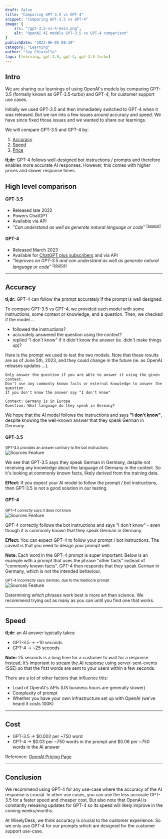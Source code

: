 ```yaml
---
draft: false
title: "Comparing GPT-3.5 vs GPT-4"
snippet: "Comparing GPT-3.5 vs GPT-4"
image: {
    src: "/gpt-3.5-vs-4-main.png",
    alt: "OpenAI AI models GPT-3.5 vs GPT-4 comparison"
}
publishDate: "2023-06-05 08:39"
category: "Learning"
author: "Jay Chiarella"
tags: [learning, gpt-3.5, gpt-4, gpt-3.5-turbo]
---
```


## Intro 

We are sharing our learnings of using OpenAI's models by comparing GPT-3.5 (formally known as GPT-3.5-turbo) and GPT-4, for customer support use cases. 

Initially we used GPT-3.5 and then immediately switched to GPT-4 when it was released. But we ran into a few issues around accuracy and speed. We have since fixed those issues and we wanted to share our learnings.

We will compare GPT-3.5 and GPT-4 by:
1. [Accuracy](#accuracy)  
2. [Speed](#speed) 
3. [Price](#price)

<strong>tl;dr:</strong> GPT-4 follows well-designed bot instructions / prompts and therefore enables more accurate AI responses. However, this comes with higher prices and slower response times. 

## High level comparison

#### GPT-3.5

- Released late 2022
- Powers ChatGPT 
- Available via API
- <q><i>Can understand as well as generate natural language or code</i></q> <sup>\[<a target="_blank" href="https://platform.openai.com/docs/models/overview">source</a>\]</sup>

#### GPT-4

- Released March 2023
- Available for <a target="_blank" href="https://openai.com/blog/chatgpt-plus">ChatGPT plus subscribers</a> and via API
- <q><i>Improves on GPT-3.5 and can understand as well as generate natural language or code</i></q> <sup>\[<a target="_blank" href="https://platform.openai.com/docs/models/overview">source</a>\]</sup>

<hr>

## Accuracy

**tl;dr:** GPT-4 can follow the prompt accurately if the prompt is well designed.

To compare GPT-3.5 vs GPT-4, we provided each model with some instructions, some context or knowledge, and a question. Then, we checked if the model ...
* followed the instructions?
* accurately answered the question using the context?
* replied "I don't know" if it didn't know the answer (ie. didn't make things up)?

Here is the prompt we used to test the two models. Note that these results are as of June 5th, 2023, and they could change in the future (ie. as OpenAI releases updates ...).

```
Only answer the question if you are able to answer it using the given context.
Don't use any commonly known facts or external knowledge to answer the question.
If you don't know the answer say "I don't know"

Context: Germany is in Europe
Question: What language do they speak in Germany?
```

We hope that the AI model follows the instructions and says **"I don't know"**, despite knowing the well-known answer that they speak German in Germany. 

#### GPT-3.5

<div class="text-center">
<sup >GPT-3.5 provides an answer contrary to the bot instructions</sup>
</div>
<img src="/gpt-3.5-answer.png" alt="Sources Feature" class="mb-1 rounded mt-0">

We see that GPT-3.5 says they speak German in Germany, despite not receiving any knowledge about the language of Germany in the context. So it's looking at commonly known facts, likely derived from the training data. 

**Effect:** If you expect your AI model to follow the prompt / bot instructions, then GPT-3.5 is not a good solution in our testing. 

#### GPT-4

<div class="text-center">
<sup >GPT-4 correctly says it does not know</sup>
</div>
<img src="/gpt-4-answer.png" alt="Sources Feature" class="mb-1 rounded mt-0">

GPT-4 correctly follows the bot instructions and says "I don't know" - even though it is commonly known that they speak German in Germany.

**Effect:** You can expect GPT-4 to follow your prompt / bot instructions. The caveat is that you need to design your prompt well.

**Note:** Each word in the GPT-4 prompt is super important. Below is an example with a prompt that uses the phrase "other facts" instead of "commonly known facts". GPT-4 then responds that they speak German in Germany, which is not the intended behaviour.

<div class="text-center">
<sup >GPT-4 incorrectly says German, due to the mediocre prompt</sup>
</div>
<img src="/gpt-4-alt.png" alt="Sources Feature" class="mb-1 rounded mt-0">

Determining *which* phrases work best is more art than science. We recommend trying out as many as you can until you find one that works.

<hr>

## Speed

**tl;dr**: an AI answer typically takes:

* GPT-3.5 -> ~10 seconds
* GPT-4 -> ~25 seconds

**Note:** 25 seconds is a long time for a customer to wait for a response. Instead, it’s important to <a target="_blank" href="https://platform.openai.com/docs/api-reference/chat/create#chat/create-stream">stream the AI response</a> using server-sent-events (SSE) so that the first words are sent to your users within a few seconds.

There are a lot of other factors that influence this:
* Load of OpenAI's APIs (US business hours are generally slower)
* Complexity of prompt
* Whether you have your own infrastructure set up with OpenAI (we’ve heard it costs 100K)

<hr>

## Cost

- GPT-3.5 -> $0.002 per ~750 word
- GPT-4 -> $0.03 per ~750 words in the prompt and $0.06 per ~750 words in the AI answer

Reference: <a target="_blank" href="https://openai.com/pricing">OpenAI Pricing Page</a>

<hr>

## Conclusion

We recommend using GPT-4 for any use-case where the accuracy of the AI response is crucial. In other use cases, you can use the less accurate GPT-3.5 for a faster speed and cheaper cost. But also note that OpenAI is constantly releasing updates for GPT-4 so its speed will likely improve in the coming weeks/months.

At WiselyDesk, we think accuracy is crucial to the customer experience. So we only use GPT-4 for our prompts which are designed for the customer support use-case. 
